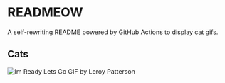 # READMEOW

A self-rewriting README powered by GitHub Actions to display cat gifs.

## Cats

![Im Ready Lets Go GIF by Leroy Patterson](https://media1.giphy.com/media/CjmvTCZf2U3p09Cn0h/200.gif?cid=9acd02datx5j99u7i0kpsbzkzd92o368ov678xu5e2mdo2qs&ep=v1_gifs_search&rid=200.gif&ct=g)
